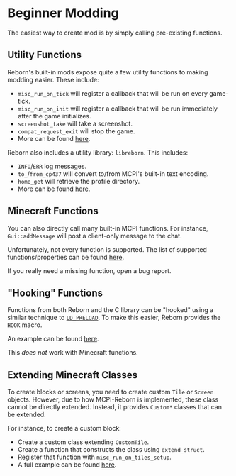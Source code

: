 # Beginner Modding
The easiest way to create mod is by simply calling pre-existing functions.

## Utility Functions
Reborn's built-in mods expose quite a few utility functions to making modding easier. These include:
* `misc_run_on_tick` will register a callback that will be run on every game-tick.
* `misc_run_on_init` will register a callback that will be run immediately after the game initializes.
* `screenshot_take` will take a screenshot.
* `compat_request_exit` will stop the game.
* More can be found [here](../../mods/include).

Reborn also includes a utility library: `libreborn`. This includes:
* `INFO`/`ERR` log messages.
* `to_`/`from_cp437` will convert to/from MCPI's built-in text encoding.
* `home_get` will retrieve the profile directory.
* More can be found [here](../../libreborn/include).

## Minecraft Functions
You can also directly call many built-in MCPI functions. For instance, `Gui::addMessage` will post a client-only message to the chat.

Unfortunately, not every function is supported. The list of supported functions/properties can be found [here](../../symbols/src).

If you really need a missing function, open a bug report.

## "Hooking" Functions
Functions from both Reborn and the C library can be "hooked" using a similar technique to [`LD_PRELOAD`](https://tbrindus.ca/correct-ld-preload-hooking-libc/). To make this easier, Reborn provides the `HOOK` macro.

An example can be found [here](../../example-mods/chat-commands/src/chat-commands.cpp).

This *does not* work with Minecraft functions.

## Extending Minecraft Classes
To create blocks or screens, you need to create custom `Tile` or `Screen` objects. However, due to how MCPI-Reborn is implemented, these class cannot be directly extended. Instead, it provides `Custom*` classes that can be extended.

For instance, to create a custom block:
* Create a custom class extending `CustomTile`.
* Create a function that constructs the class using `extend_struct`.
* Register that function with `misc_run_on_tiles_setup`.
* A full example can be found [here](../../example-mods/custom-block/src/custom-block.cpp).